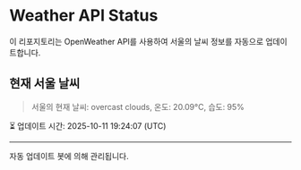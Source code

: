 
# Weather API Status

이 리포지토리는 OpenWeather API를 사용하여 서울의 날씨 정보를 자동으로 업데이트합니다.

## 현재 서울 날씨
> 서울의 현재 날씨: overcast clouds, 온도: 20.09°C, 습도: 95%

⏳ 업데이트 시간: 2025-10-11 19:24:07 (UTC)

---
자동 업데이트 봇에 의해 관리됩니다.

